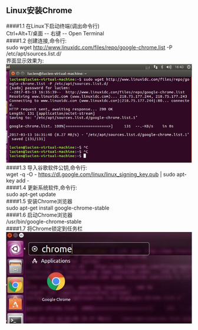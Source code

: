 ## Linux安装Chrome
####1.1 在Linux下启动终端(调出命令行)      
    Ctrl+Alt+T/桌面 -- 右键 -- Open Terminal  
####1.2 创建连接,命令行:  
    sudo wget http://www.linuxidc.com/files/repo/google-chrome.list -P /etc/apt/sources.list.d/   
界面显示效果为:  
![连接图](image/linux-chrome-01.jpg)  
####1.3 导入谷歌软件公钥,命令行:  
	wget -q -O - https://dl.google.com/linux/linux_signing_key.pub  | sudo apt-key add -  
####1.4 更新系统软件,命令行:  
	sudo apt-get update  
####1.5 安装Chrome浏览器  
	sudo apt-get install google-chrome-stable  
####1.6 启动Chrome浏览器  
	/usr/bin/google-chrome-stable  
####1.7 将Chrome锁定到任务栏  
![启动器Launcher搜索](image/linux-chrome-02.jpg)


  
  
  



 













